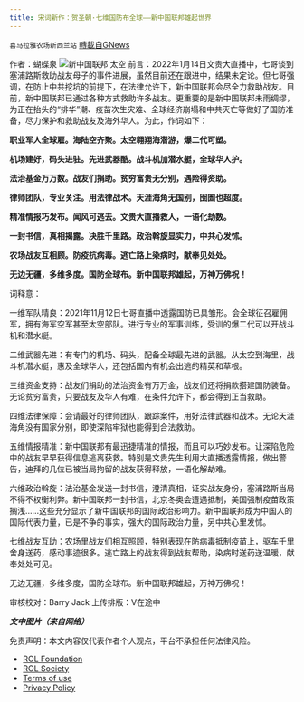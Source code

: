 ```yaml
---
title: 宋词新作：贺圣朝·七维国防布全球——新中国联邦雄起世界
---
```

`喜马拉雅农场新西兰站` [轉載自GNews](https://gnews.org/zh-hans/1869186/)

作者：蝴蝶泉
![](https://assets.gnews.org/wp-content/uploads/2022/01/新中国联邦-太空1-1.gif)新中国联邦 太空 
前言：2022年1月14日文贵大直播中，七哥谈到塞浦路斯救助战友母子的事件进展，虽然目前还在跟进中，结果未定论。但七哥强调，在防止中共挖坑的前提下，在法律允许下，新中国联邦会尽全力救助战友。目前，新中国联邦已通过各种方式救助许多战友。更重要的是新中国联邦未雨绸缪，为正在抬头的“排华”潮、疫苗次生灾难、全球经济崩塌和中共灭亡等做好了国防准备，尽力保护和救助战友及海外华人。为此，作词如下：





**职业军人全球雇。海陆空齐聚。太空翱翔海潜游，爆二代可塑。**

**机场建好，码头进驻。先进武器酷。战斗机加潜水艇，全球华人护。**

**法治基金万万数。战友们捐助。贫穷富贵无分别，遇险得资助。**

**律师团队，专业关注。用法律战术。天涯海角无国别，囹圄也超度。**

**精准情报巧发布。闻风可逃去。文贵大直播救人，一语化劫数。**

**一封书信，真相揭露。决胜千里路。政治斡旋显实力，中共心发怵。**

**农场战友互相顾。防疫抗病毒。逃亡路上染病时，献奉见处处。**

**无边无疆，多维多度。国防全球布。新中国联邦雄起，万神万佛祝！**



词释意：

一维军队精良：2021年11月12日七哥直播中透露国防已具雏形。会全球征召雇佣军，拥有海军空军甚至太空部队。进行专业的军事训练，受训的爆二代可以开战斗机和潜水艇。

二维武器先进：有专门的机场、码头，配备全球最先进的武器。从太空到海里，战斗机潜水艇，惠及全球华人，还包括国内有机会出逃的精英和草根。

三维资金支持：战友们捐助的法治资金有万万金，战友们还将捐款搭建国防装备。无论贫穷富贵，只要战友及华人有难，在条件允许下，都会得到正当救助。

四维法律保障：会请最好的律师团队，跟踪案件，用好法律武器和战术。无论天涯海角没有国家分别，即使深陷牢狱也能得到合法救助。

五维情报精准：新中国联邦有最迅捷精准的情报，而且可以巧妙发布。让深陷危险中的战友早早获得信息逃离获救。特别是文贵先生利用大直播透露情报，做出警告，迪拜的几位已被当局拘留的战友获得释放，一语化解劫难。

六维政治斡旋：法治基金发送一封书信，澄清真相，证实战友身份，塞浦路斯当局不得不权衡利弊。新中国联邦一封书信，北京冬奥会遭遇抵制，美国强制疫苗政策搁浅……这些充分显示了新中国联邦的国际政治影响力。新中国联邦成为中国人的国际代表力量，已是不争的事实，强大的国际政治力量，另中共心里发怵。

七维战友互助：农场里战友们相互照顾，特别表现在防病毒抵制疫苗上，驱车千里舍身送药，感动事迹很多。逃亡路上的战友得到战友帮助，染病时送药送温暖，献奉处处可见。

无边无疆，多维多度，国防全球布。新中国联邦雄起，万神万佛祝！



审核校对：Barry Jack
上传排版：V在途中

***文中图片（来自网络）***

 

免责声明：本文内容仅代表作者个人观点，平台不承担任何法律风险。

- [ROL Foundation](https://rolfoundation.org/)
- [ROL Society](https://rolsociety.org/)
- [Terms of use](https://gnews.org/terms-of-use-3/)
- [Privacy Policy](https://gnews.org/privacy-policy/)
